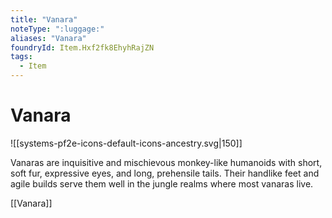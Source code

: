 ```yaml
---
title: "Vanara"
noteType: ":luggage:"
aliases: "Vanara"
foundryId: Item.Hxf2fk8EhyhRajZN
tags:
  - Item
---
```


# Vanara
![[systems-pf2e-icons-default-icons-ancestry.svg|150]]

Vanaras are inquisitive and mischievous monkey-like humanoids with short, soft fur, expressive eyes, and long, prehensile tails. Their handlike feet and agile builds serve them well in the jungle realms where most vanaras live.

[[Vanara]]
